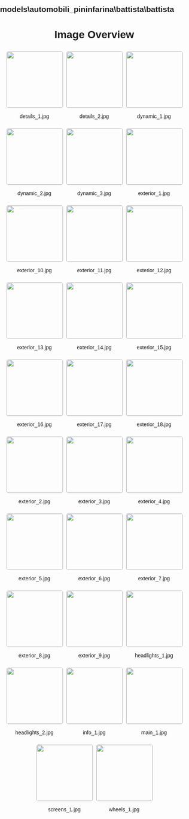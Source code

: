 ## models\automobili_pininfarina\battista\battista
<style>
    body {
        font-family: Arial, sans-serif;
        margin: 0;
        padding: 0;
    }
    .image-gallery {
        display: flex;
        flex-wrap: wrap;
        gap: 10px;
        justify-content: center;
        padding: 10px;
    }
    .image-gallery img {
        width: 150px;
        height: auto;
        border: 1px solid #ddd;
        border-radius: 5px;
    }
    .image-gallery div {
        flex: 1 1 calc(33.333% - 20px); /* Three images per row on large screens */
        max-width: 150px;
        text-align: center;
    }
    @media (max-width: 768px) {
        .image-gallery div {
            flex: 1 1 calc(50% - 20px); /* Two images per row on medium screens */
        }
    }
    @media (max-width: 480px) {
        .image-gallery div {
            flex: 1 1 100%; /* One image per row on small screens */
        }
    }
</style>
<h1 style ="text-align: center;"> Image Overview </h1> <div class="image-gallery">
<div>
<img src="https://media.evkx.net/multimedia/models/automobili_pininfarina/battista/battista/details_1_st.jpg">
<p>details_1.jpg</p>
</div>
<div>
<img src="https://media.evkx.net/multimedia/models/automobili_pininfarina/battista/battista/details_2_st.jpg">
<p>details_2.jpg</p>
</div>
<div>
<img src="https://media.evkx.net/multimedia/models/automobili_pininfarina/battista/battista/dynamic_1_st.jpg">
<p>dynamic_1.jpg</p>
</div>
<div>
<img src="https://media.evkx.net/multimedia/models/automobili_pininfarina/battista/battista/dynamic_2_st.jpg">
<p>dynamic_2.jpg</p>
</div>
<div>
<img src="https://media.evkx.net/multimedia/models/automobili_pininfarina/battista/battista/dynamic_3_st.jpg">
<p>dynamic_3.jpg</p>
</div>
<div>
<img src="https://media.evkx.net/multimedia/models/automobili_pininfarina/battista/battista/exterior_1_st.jpg">
<p>exterior_1.jpg</p>
</div>
<div>
<img src="https://media.evkx.net/multimedia/models/automobili_pininfarina/battista/battista/exterior_10_st.jpg">
<p>exterior_10.jpg</p>
</div>
<div>
<img src="https://media.evkx.net/multimedia/models/automobili_pininfarina/battista/battista/exterior_11_st.jpg">
<p>exterior_11.jpg</p>
</div>
<div>
<img src="https://media.evkx.net/multimedia/models/automobili_pininfarina/battista/battista/exterior_12_st.jpg">
<p>exterior_12.jpg</p>
</div>
<div>
<img src="https://media.evkx.net/multimedia/models/automobili_pininfarina/battista/battista/exterior_13_st.jpg">
<p>exterior_13.jpg</p>
</div>
<div>
<img src="https://media.evkx.net/multimedia/models/automobili_pininfarina/battista/battista/exterior_14_st.jpg">
<p>exterior_14.jpg</p>
</div>
<div>
<img src="https://media.evkx.net/multimedia/models/automobili_pininfarina/battista/battista/exterior_15_st.jpg">
<p>exterior_15.jpg</p>
</div>
<div>
<img src="https://media.evkx.net/multimedia/models/automobili_pininfarina/battista/battista/exterior_16_st.jpg">
<p>exterior_16.jpg</p>
</div>
<div>
<img src="https://media.evkx.net/multimedia/models/automobili_pininfarina/battista/battista/exterior_17_st.jpg">
<p>exterior_17.jpg</p>
</div>
<div>
<img src="https://media.evkx.net/multimedia/models/automobili_pininfarina/battista/battista/exterior_18_st.jpg">
<p>exterior_18.jpg</p>
</div>
<div>
<img src="https://media.evkx.net/multimedia/models/automobili_pininfarina/battista/battista/exterior_2_st.jpg">
<p>exterior_2.jpg</p>
</div>
<div>
<img src="https://media.evkx.net/multimedia/models/automobili_pininfarina/battista/battista/exterior_3_st.jpg">
<p>exterior_3.jpg</p>
</div>
<div>
<img src="https://media.evkx.net/multimedia/models/automobili_pininfarina/battista/battista/exterior_4_st.jpg">
<p>exterior_4.jpg</p>
</div>
<div>
<img src="https://media.evkx.net/multimedia/models/automobili_pininfarina/battista/battista/exterior_5_st.jpg">
<p>exterior_5.jpg</p>
</div>
<div>
<img src="https://media.evkx.net/multimedia/models/automobili_pininfarina/battista/battista/exterior_6_st.jpg">
<p>exterior_6.jpg</p>
</div>
<div>
<img src="https://media.evkx.net/multimedia/models/automobili_pininfarina/battista/battista/exterior_7_st.jpg">
<p>exterior_7.jpg</p>
</div>
<div>
<img src="https://media.evkx.net/multimedia/models/automobili_pininfarina/battista/battista/exterior_8_st.jpg">
<p>exterior_8.jpg</p>
</div>
<div>
<img src="https://media.evkx.net/multimedia/models/automobili_pininfarina/battista/battista/exterior_9_st.jpg">
<p>exterior_9.jpg</p>
</div>
<div>
<img src="https://media.evkx.net/multimedia/models/automobili_pininfarina/battista/battista/headlights_1_st.jpg">
<p>headlights_1.jpg</p>
</div>
<div>
<img src="https://media.evkx.net/multimedia/models/automobili_pininfarina/battista/battista/headlights_2_st.jpg">
<p>headlights_2.jpg</p>
</div>
<div>
<img src="https://media.evkx.net/multimedia/models/automobili_pininfarina/battista/battista/info_1_st.jpg">
<p>info_1.jpg</p>
</div>
<div>
<img src="https://media.evkx.net/multimedia/models/automobili_pininfarina/battista/battista/main_1_st.jpg">
<p>main_1.jpg</p>
</div>
<div>
<img src="https://media.evkx.net/multimedia/models/automobili_pininfarina/battista/battista/screens_1_st.jpg">
<p>screens_1.jpg</p>
</div>
<div>
<img src="https://media.evkx.net/multimedia/models/automobili_pininfarina/battista/battista/wheels_1_st.jpg">
<p>wheels_1.jpg</p>
</div>
</div>
